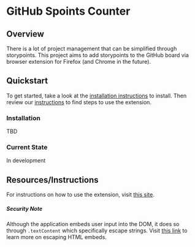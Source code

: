 # GitHub Spoints Counter

## Overview

There is a lot of project management that can be simplified through storypoints. This project aims to add storypoints to the GitHub board via browser extension for Firefox (and Chrome in the future).

## Quickstart

To get started, take a look at the [installation instructions](#installation) to install. Then review our [instructions](#resourcesinstructions) to find steps to use the extension.

### Installation

TBD

### Current State

In development

## Resources/Instructions

For instructions on how to use the extension, visit [this site](https://100automations.github.io/github-spoints-counter/).

##### Security Note

Although the application embeds user input into the DOM, it does so through `.textContent` which specifically escape strings. Visit [this link](https://developer.mozilla.org/en-US/docs/Mozilla/Add-ons/WebExtensions/Safely_inserting_external_content_into_a_page#dom_node_creation_methods) to learn more on escaping HTML embeds.
